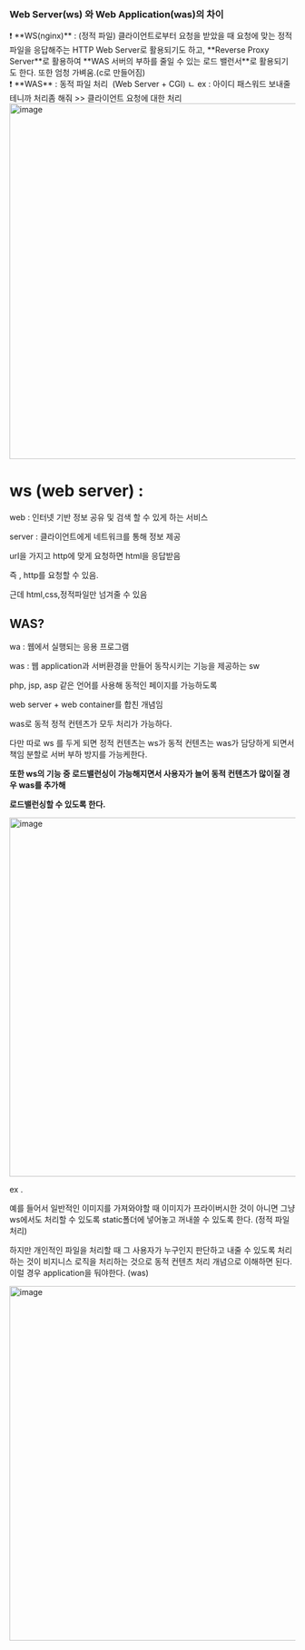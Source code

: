 ### Web Server(ws) 와 Web Application(was)의 차이

<aside>
❗ **WS(nginx)** : (정적 파일) 클라이언트로부터 요청을 받았을 때 요청에 맞는 정적 파일을 응답해주는 
HTTP Web Server로 활용되기도 하고,
**Reverse Proxy Server**로 활용하여 **WAS 서버의 부하를 줄일 수 있는 로드 밸런서**로 
활용되기도 한다.
또한 엄청 가벼움.(c로 만들어짐)

</aside>

<aside>
❗ **WAS** : 동적 파일 처리  (Web Server + CGI)
ㄴ ex : 아이디 패스워드 보내줄테니까 처리좀 해줘 >> 클라이언트 요청에 대한 처리

</aside>


<img width="627" alt="image" src="https://user-images.githubusercontent.com/77577434/206219497-75de73a4-c05c-4b14-b409-2c81b2718728.png">


## 

# ws (web server) :

web : 인터넷 기반 정보 공유 및 검색 할 수 있게 하는 서비스 

server : 클라이언트에게 네트워크를 통해 정보 제공

url을 가지고 http에 맞게 요청하면 html을 응답받음 

즉 , http를 요청할 수 있음. 

근데 html,css,정적파일만 넘겨줄 수 있음 

## WAS?

wa : 웹에서 실행되는 응용 프로그램

was : 웹 application과 서버환경을 만들어 동작시키는 기능을 제공하는 sw 

php, jsp, asp 같은 언어를 사용해 동적인 페이지를 가능하도록

web server + web container를 합친 개념임 

was로 동적 정적 컨텐츠가 모두 처리가 가능하다. 

다만 따로 ws 를 두게 되면 정적 컨텐츠는 ws가 동적 컨텐츠는 was가 담당하게 되면서 책임 분할로 서버 부하 방지를 가능케한다. 

**또한 ws의 기능 중 로드밸런싱이 가능해지면서 사용자가 늘어 동적 컨텐츠가 많이질 경우 was를 추가해** 

**로드밸런싱할 수 있도록 한다.** 


<img width="633" alt="image" src="https://user-images.githubusercontent.com/77577434/206219605-7f29a591-2579-40ca-ac0f-4bd42a39dd52.png">

ex .

예를 들어서 일반적인 이미지를 가져와야할 때 이미지가 프라이버시한 것이 아니면 그냥 ws에서도 처리할 수 있도록 static폴더에 넣어놓고 꺼내쓸 수 있도록 한다. (정적 파일 처리)

하지만 개인적인 파일을 처리할 때 그 사용자가 누구인지 판단하고 내줄 수 있도록 처리하는 것이 비지니스 로직을 처리하는 것으로 동적 컨텐츠 처리 개념으로 이해하면 된다. 이럴 경우 application을 둬야한다. (was)

<img width="625" alt="image" src="https://user-images.githubusercontent.com/77577434/206219652-5154c12d-3e6a-4723-a2aa-628a69e75c85.png">
